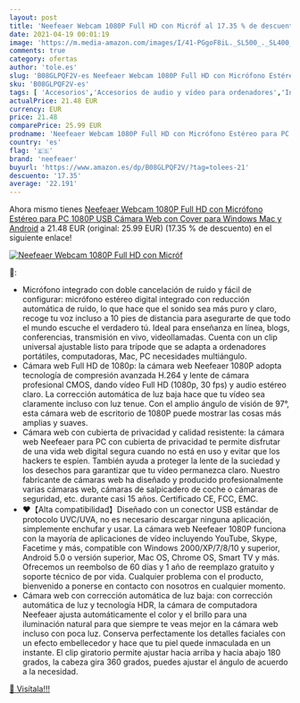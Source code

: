 ```yaml
---
layout: post
title: 'Neefeaer Webcam 1080P Full HD con Micróf al 17.35 % de descuento'
date: 2021-04-19 00:01:19
image: 'https://m.media-amazon.com/images/I/41-PGgoF8iL._SL500_._SL400_.jpg'
comments: true
category: ofertas
author: 'tole.es'
slug: 'B08GLPQF2V-es Neefeaer Webcam 1080P Full HD con Micrófono Estéreo para...'
sku: 'B08GLPQF2V-es'
tags: [ 'Accesorios','Accesorios de audio y vídeo para ordenadores','Informática','Webcams y telefonía VoIP','android','neefeaer', ]
actualPrice: 21.48 EUR
currency: EUR
price: 21.48
comparePrice: 25.99 EUR
prodname: 'Neefeaer Webcam 1080P Full HD con Micrófono Estéreo para PC  1080P USB Cámara Web con Cover para Windows  Mac y Android'
country: 'es'
flag: '🇪🇸'
brand: 'neefeaer'
buyurl: 'https://www.amazon.es/dp/B08GLPQF2V/?tag=tolees-21'
descuento: '17.35'
average: '22.191'
---
```


Ahora mismo tienes [Neefeaer Webcam 1080P Full HD con Micrófono Estéreo para PC  1080P USB Cámara Web con Cover para Windows  Mac y Android](https://www.amazon.es/dp/B08GLPQF2V/?tag=tolees-21) a 21.48 EUR (original: 25.99 EUR) (17.35 %  de descuento) en el siguiente enlace!

[![Neefeaer Webcam 1080P Full HD con Micróf](https://m.media-amazon.com/images/I/41-PGgoF8iL._SL500_._SL400_.jpg)](https://www.amazon.es/dp/B08GLPQF2V/?tag=tolees-21)

🔎:

- Micrófono integrado con doble cancelación de ruido y fácil de configurar: micrófono estéreo digital integrado con reducción automática de ruido, lo que hace que el sonido sea más puro y claro, recoge tu voz incluso a 10 pies de distancia para asegurarte de que todo el mundo escuche el verdadero tú. Ideal para enseñanza en línea, blogs, conferencias, transmisión en vivo, videollamadas. Cuenta con un clip universal ajustable listo para trípode que se adapta a ordenadores portátiles, computadoras, Mac, PC necesidades multiángulo.
- Cámara web Full HD de 1080p: la cámara web Neefeaer 1080P adopta tecnología de compresión avanzada H.264 y lente de cámara profesional CMOS, dando vídeo Full HD (1080p, 30 fps) y audio estéreo claro. La corrección automática de luz baja hace que tu vídeo sea claramente incluso con luz tenue. Con el amplio ángulo de visión de 97°, esta cámara web de escritorio de 1080P puede mostrar las cosas más amplias y suaves.
- Cámara web con cubierta de privacidad y calidad resistente: la cámara web Neefeaer para PC con cubierta de privacidad te permite disfrutar de una vida web digital segura cuando no está en uso y evitar que los hackers te espíen. También ayuda a proteger la lente de la suciedad y los desechos para garantizar que tu vídeo permanezca claro. Nuestro fabricante de cámaras web ha diseñado y producido profesionalmente varias cámaras web, cámaras de salpicadero de coche o cámaras de seguridad, etc. durante casi 15 años. Certificado CE, FCC, EMC.
- ❤【Alta compatibilidad】Diseñado con un conector USB estándar de protocolo UVC/UVA, no es necesario descargar ninguna aplicación, simplemente enchufar y usar. La cámara web Neefeaer 1080P funciona con la mayoría de aplicaciones de vídeo incluyendo YouTube, Skype, Facetime y más, compatible con Windows 2000/XP/7/8/10 y superior, Android 5.0 o versión superior, Mac OS, Chrome OS, Smart TV y más. Ofrecemos un reembolso de 60 días y 1 año de reemplazo gratuito y soporte técnico de por vida. Cualquier problema con el producto, bienvenido a ponerse en contacto con nosotros en cualquier momento.
- Cámara web con corrección automática de luz baja: con corrección automática de luz y tecnología HDR, la cámara de computadora Neefeaer ajusta automáticamente el color y el brillo para una iluminación natural para que siempre te veas mejor en la cámara web incluso con poca luz. Conserva perfectamente los detalles faciales con un efecto embellecedor y hace que tu piel quede inmaculada en un instante. El clip giratorio permite ajustar hacia arriba y hacia abajo 180 grados, la cabeza gira 360 grados, puedes ajustar el ángulo de acuerdo a la necesidad.

[🛒 Visítala!!!](https://www.amazon.es/dp/B08GLPQF2V/?tag=tolees-21)
